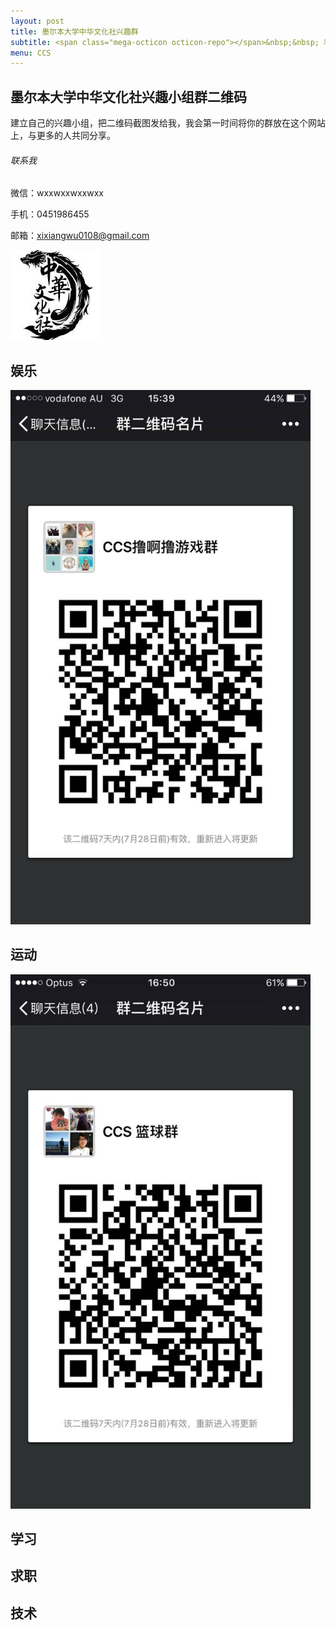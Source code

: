 ```yaml
---
layout: post
title: 墨尔本大学中华文化社兴趣群
subtitle: <span class="mega-octicon octicon-repo"></span>&nbsp;&nbsp; 和靠谱的人做靠谱的事
menu: CCS
---
```


## 墨尔本大学中华文化社兴趣小组群二维码

建立自己的兴趣小组，把二维码截图发给我，我会第一时间将你的群放在这个网站上，与更多的人共同分享。

###### 联系我

微信：wxxwxxwxxwxx

手机：0451986455

邮箱：xixiangwu0108@gmail.com

![](https://github.com/XixiangWu/xixiangwu.github.io/blob/master/ccs_resources/ccslogo.jpg?raw=true)

## 娱乐
<img src="https://github.com/XixiangWu/xixiangwu.github.io/blob/master/ccs_resources/youxiqun.jpeg?raw=true" width="480">

## 运动

<img src="https://github.com/XixiangWu/xixiangwu.github.io/blob/master/ccs_resources/lanqiuqun.jpeg?raw=true" width="480">

## 学习


## 求职


## 技术


